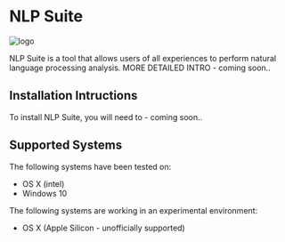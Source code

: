 # NLP Suite

![logo](https://github.com/NLP-Suite/NLP-Suite/blob/current-stable/lib/images/logo.png)

NLP Suite is a tool that allows users of all experiences to perform natural language processing analysis. MORE DETAILED INTRO - coming soon..

## Installation Intructions

To install NLP Suite, you will need to - coming soon..

## Supported Systems

The following systems have been tested on:

- OS X (intel)
- Windows 10


The following systems are working in an experimental environment:

- OS X (Apple Silicon - unofficially supported)
